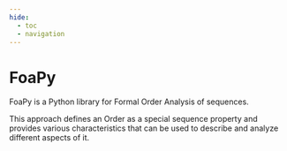 ```yaml
---
hide:
  - toc
  - navigation
---
```


# FoaPy

FoaPy is a Python library for Formal Order Analysis of sequences.

This approach defines an Order as a special sequence property and provides various characteristics that can be used to describe and analyze different aspects of it.
<div id="playground-root"></div>
<script type="module">
  import { mount } from './assets/js/playground.js';
  const code=`import streamlit as st
import foapy
import pandas as pd
from streamlit_sortables import sort_items

st.subheader('Formal Order Analysis decomposes a sequence')

toungle_twister = """
Peter Piper picked a peck of pickled peppers

A peck of pickled peppers Peter Piper picked

If Peter Piper picked a peck of pickled peppers

Where's the peck of pickled peppers Peter Piper picked

"""

def sortSeq():
  st.session_state['seq'] = sorted(st.session_state['seq'])

def resetSeq():
  st.session_state['seq'] = toungle_twister.lower().split()

def saveToDataFrame(value):
  st.session_state['gList'].append(value)

if 'seq' not in st.session_state:
  resetSeq()

if 'gList' not in st.session_state:
  st.session_state['gList'] = []

source = st.session_state['seq']

sequence = sort_items(source)
order, alphabet = foapy.order(
  sequence, return_alphabet=True
)

st.subheader('into')
st.subheader('alphabet')
sort_items(list(alphabet))
st.subheader('and')
st.subheader('order')
sort_items([str(i) for i in order])

intervals = foapy.intervals(
  order, foapy.binding.start, foapy.mode.cycle
)
g = foapy.characteristics.average_remoteness(intervals)


left, right = st.columns(2, gap="small")
left.button('Sort', on_click=sortSeq)
right.button('Reset', on_click=resetSeq)

col1, col2, col3 = st.columns(3)
col1.metric("Average remoteness (g)", g, border=True)

st.button('Add to chart',
  on_click=saveToDataFrame, args=(g, )
)

chart_data = pd.DataFrame(
  st.session_state['gList'], columns=["g"]
)

st.scatter_chart(chart_data)

`

      // The library is available as ReactStlitePlayground
      mount({
        initialCode: code,
        requirements: ["https://intervals-mining-lab.github.io/foapy/streamlit-frontpage/assets/streamlit_sortables-0.3.1-py3-none-any.whl", "foapy", "pandas", "st-annotated-text"],
      },
      document.getElementById("playground-root")
      );
</script>

